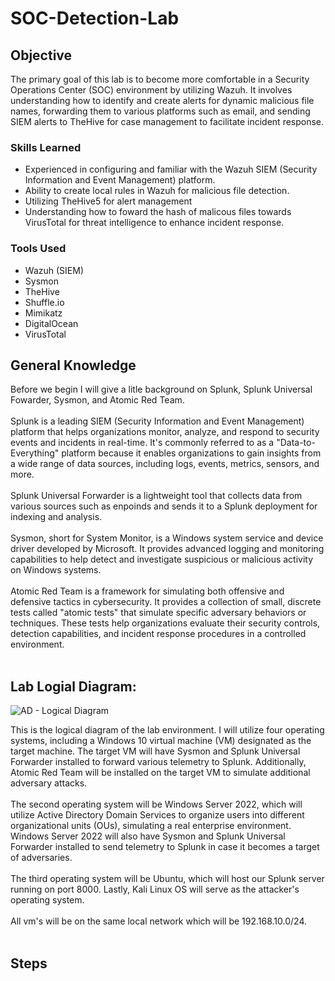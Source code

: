# SOC-Detection-Lab


## Objective

The primary goal of this lab is to become more comfortable in a Security Operations Center (SOC) environment by utilizing Wazuh. It involves understanding how to identify and create alerts for dynamic malicious file names, forwarding them to various platforms such as email, and sending SIEM alerts to TheHive for case management to facilitate incident response.

### Skills Learned

- Experienced in configuring and familiar with the Wazuh SIEM (Security Information and Event Management) platform.
- Ability to create local rules in Wazuh for malicious file detection.
- Utilizing TheHive5 for alert management
- Understanding how to foward the hash of malicous files towards VirusTotal for threat intelligence to enhance incident response.
 
  
### Tools Used

- Wazuh (SIEM)
- Sysmon
- TheHive
- Shuffle.io
- Mimikatz
- DigitalOcean
- VirusTotal
  
## General Knowledge
Before we begin I will give a litle background on Splunk, Splunk Universal Fowarder, Sysmon, and Atomic Red Team.
<br>
<br>
Splunk is a leading SIEM (Security Information and Event Management) platform that helps organizations monitor, analyze, and respond to security events and incidents in real-time. It's commonly referred to as a "Data-to-Everything" platform because it enables organizations to gain insights from a wide range of data sources, including logs, events, metrics, sensors, and more.
<br>
<br>
Splunk Universal Forwarder is a lightweight tool that collects data from various sources such as enpoinds and sends it to a Splunk deployment for indexing and analysis.
<br>
<br>
Sysmon, short for System Monitor, is a Windows system service and device driver developed by Microsoft. It provides advanced logging and monitoring capabilities to help detect and investigate suspicious or malicious activity on Windows systems.
<br>
<br>
Atomic Red Team is a framework for simulating both offensive and defensive tactics in cybersecurity. It provides a collection of small, discrete tests called "atomic tests" that simulate specific adversary behaviors or techniques. These tests help organizations evaluate their security controls, detection capabilities, and incident response procedures in a controlled environment.
<br>
<br>
## Lab Logial Diagram:
![AD - Logical Diagram](https://github.com/MarcPayz/Detection-Monitoring-Lab/assets/163923336/1bd386e0-b6e2-468a-96b8-e77d27d15001)

This is the logical diagram of the lab environment. I will utilize four operating systems, including a Windows 10 virtual machine (VM) designated as the target machine. The target VM will have Sysmon and Splunk Universal Forwarder installed to forward various telemetry to Splunk. Additionally, Atomic Red Team will be installed on the target VM to simulate additional adversary attacks.<br> <br> The second operating system will be Windows Server 2022, which will utilize Active Directory Domain Services to organize users into different organizational units (OUs), simulating a real enterprise environment. Windows Server 2022 will also have Sysmon and Splunk Universal Forwarder installed to send telemetry to Splunk in case it becomes a target of adversaries. <br><br> The third operating system will be Ubuntu, which will host our Splunk server running on port 8000. Lastly, Kali Linux OS will serve as the attacker's operating system. <br><br> All vm's will be on the same local network which will be 192.168.10.0/24.
<br>
<br>

## Steps
